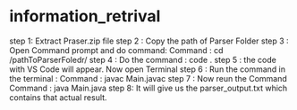 # information_retrival

step 1: Extract Praser.zip file
step 2 : Copy the path of Parser Folder
step 3 : Open Command prompt and do command:
          Command :   cd /pathToParserFoledr/
step 4 : Do the command : code .
step 5 : the code with VS Code will appear. Now open Terminal
step 6 : Run the command in the terminal : 
         Command : javac Main.javac
step 7 : Now reun the Command
         Command : java Main.java 
step 8: It will give us the parser_output.txt which contains that actual result.
